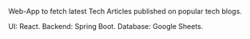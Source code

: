 Web-App to fetch latest Tech Articles published on popular tech blogs.

UI: React.
Backend: Spring Boot.
Database: Google Sheets.
